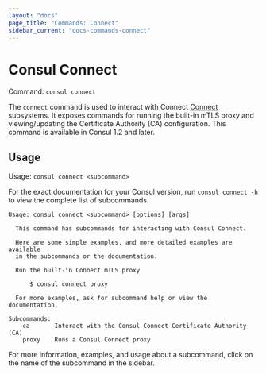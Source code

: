 ```yaml
---
layout: "docs"
page_title: "Commands: Connect"
sidebar_current: "docs-commands-connect"
---
```


# Consul Connect

Command: `consul connect`

The `connect` command is used to interact with Connect
[Connect](/docs/connect/intentions.html) subsystems. It exposes commands for
running the built-in mTLS proxy and viewing/updating the Certificate Authority
(CA) configuration. This command is available in Consul 1.2 and later.

## Usage

Usage: `consul connect <subcommand>`

For the exact documentation for your Consul version, run `consul connect -h` to view
the complete list of subcommands.

```text
Usage: consul connect <subcommand> [options] [args]

  This command has subcommands for interacting with Consul Connect.

  Here are some simple examples, and more detailed examples are available
  in the subcommands or the documentation.

  Run the built-in Connect mTLS proxy

      $ consul connect proxy

  For more examples, ask for subcommand help or view the documentation.

Subcommands:
    ca       Interact with the Consul Connect Certificate Authority (CA)
    proxy    Runs a Consul Connect proxy
```

For more information, examples, and usage about a subcommand, click on the name
of the subcommand in the sidebar.
